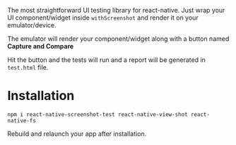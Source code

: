 The most straightforward UI testing library for react-native.
Just wrap your UI component/widget inside `withScreenshot` and render it on your emulator/device.

The emulator will render your component/widget along with a button named <b>Capture and Compare</b>

Hit the button and the tests will run and a report will be generated in `test.html` file.

# Installation

```
npm i react-native-screenshot-test react-native-view-shot react-native-fs
```

Rebuild and relaunch your app after installation.